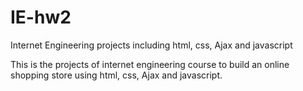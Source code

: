 # IE-hw2
Internet Engineering projects including html, css, Ajax and javascript

This is the projects of internet engineering course to build an online shopping store using html, css, Ajax and javascript.
